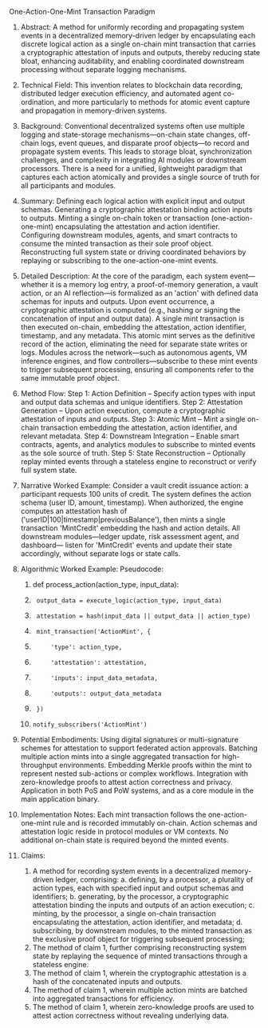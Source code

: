 One-Action-One-Mint Transaction Paradigm

1.	Abstract:
A method for uniformly recording and propagating system events in a decentralized memory-driven ledger by encapsulating each discrete logical action as a single on-chain mint transaction that carries a cryptographic attestation of inputs and outputs, thereby reducing state bloat, enhancing auditability, and enabling coordinated downstream processing without separate logging mechanisms.

2.	Technical Field:
This invention relates to blockchain data recording, distributed ledger execution efficiency, and automated agent co-ordination, and more particularly to methods for atomic event capture and propagation in memory-driven systems.

3.	Background:
Conventional decentralized systems often use multiple logging and state-storage mechanisms—on-chain state changes, off-chain logs, event queues, and disparate proof objects—to record and propagate system events. This leads to storage bloat, synchronization challenges, and complexity in integrating AI modules or downstream processors. There is a need for a unified, lightweight paradigm that captures each action atomically and provides a single source of truth for all participants and modules.

4.	Summary:
Defining each logical action with explicit input and output schemas.
Generating a cryptographic attestation binding action inputs to outputs.
Minting a single on-chain token or transaction (one-action-one-mint) encapsulating the attestation and action identifier.
Configuring downstream modules, agents, and smart contracts to consume the minted transaction as their sole proof object.
Reconstructing full system state or driving coordinated behaviors by replaying or subscribing to the one-action-one-mint events.

5.	Detailed Description:
At the core of the paradigm, each system event—whether it is a memory log entry, a proof-of-memory generation, a vault action, or an AI reflection—is formalized as an 'action' with defined data schemas for inputs and outputs. Upon event occurrence, a cryptographic attestation is computed (e.g., hashing or signing the concatenation of input and output data). A single mint transaction is then executed on-chain, embedding the attestation, action identifier, timestamp, and any metadata. This atomic mint serves as the definitive record of the action, eliminating the need for separate state writes or logs. Modules across the network—such as autonomous agents, VM inference engines, and flow controllers—subscribe to these mint events to trigger subsequent processing, ensuring all components refer to the same immutable proof object.

6.	Method Flow:
    Step 1: Action Definition – Specify action types with input and output data schemas and unique identifiers.
    Step 2: Attestation Generation – Upon action execution, compute a cryptographic attestation of inputs and outputs.
    Step 3: Atomic Mint – Mint a single on-chain transaction embedding the attestation, action identifier, and relevant metadata.
    Step 4: Downstream Integration – Enable smart contracts, agents, and analytics modules to subscribe to minted events as the sole source of truth.
    Step 5: State Reconstruction – Optionally replay minted events through a stateless engine to reconstruct or verify full system state.

7.	Narrative Worked Example:
Consider a vault credit issuance action: a participant requests 100 units of credit. The system defines the action schema (user ID, amount, timestamp). When authorized, the engine computes an attestation hash of ('userID|100|timestamp|previousBalance'), then mints a single transaction 'MintCredit' embedding the hash and action details. All downstream modules—ledger update, risk assessment agent, and dashboard— listen for 'MintCredit' events and update their state accordingly, without separate logs or state calls.

8.	Algorithmic Worked Example:
Pseudocode:
    1.	def process_action(action_type, input_data):
    2.	    output_data = execute_logic(action_type, input_data)
    3.	    attestation = hash(input_data || output_data || action_type)
    4.	    mint_transaction('ActionMint', {
    5.	        'type': action_type,
    6.	        'attestation': attestation,
    7.	        'inputs': input_data_metadata,
    8.	        'outputs': output_data_metadata
    9.	    })
    10.	    notify_subscribers('ActionMint')

9.	Potential Embodiments:
Using digital signatures or multi-signature schemes for attestation to support federated action approvals.
Batching multiple action mints into a single aggregated transaction for high-throughput environments.
Embedding Merkle proofs within the mint to represent nested sub-actions or complex workflows.
Integration with zero-knowledge proofs to attest action correctness and privacy.
Application in both PoS and PoW systems, and as a core module in the main application binary.

10.	Implementation Notes:
Each mint transaction follows the one-action-one-mint rule and is recorded immutably on-chain. Action schemas and attestation logic reside in protocol modules or VM contexts. No additional on-chain state is required beyond the minted events.

11.	Claims:
    1. A method for recording system events in a decentralized memory-driven ledger, comprising:
    a. defining, by a processor, a plurality of action types, each with specified input and output schemas and identifiers;
    b. generating, by the processor, a cryptographic attestation binding the inputs and outputs of an action execution;
    c. minting, by the processor, a single on-chain transaction encapsulating the attestation, action identifier, and metadata;
    d. subscribing, by downstream modules, to the minted transaction as the exclusive proof object for triggering subsequent processing;
    2. The method of claim 1, further comprising reconstructing system state by replaying the sequence of minted transactions through a stateless engine.
    3. The method of claim 1, wherein the cryptographic attestation is a hash of the concatenated inputs and outputs.
    4. The method of claim 1, wherein multiple action mints are batched into aggregated transactions for efficiency.
    5. The method of claim 1, wherein zero-knowledge proofs are used to attest action correctness without revealing underlying data.
